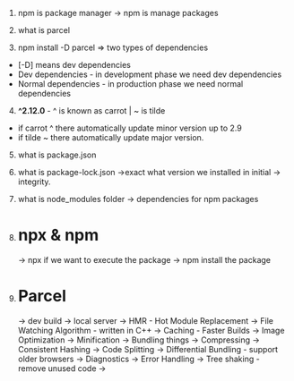 1. npm is package manager
   -> npm is manage packages

2. what is parcel

3. npm install -D parcel => two types of dependencies

- [-D] means dev dependencies
- Dev dependencies - in development phase we need dev dependencies
- Normal dependencies - in production phase we need normal dependencies

4. <b>^2.12.0</b> - ^ is known as carrot | ~ is tilde

- if carrot ^ there automatically update minor version up to 2.9
- if tilde ~ there automatically update major version.

5. what is package.json

6. what is package-lock.json
   ->exact what version we installed in initial
   -> integrity.

7. what is node_modules folder
   -> dependencies for npm packages

8. # npx & npm

   -> npx if we want to execute the package
   -> npm install the package

9. # Parcel
   -> dev build
   -> local server
   -> HMR - Hot Module Replacement
   -> File Watching Algorithm - written in C++
   -> Caching - Faster Builds
   -> Image Optimization
   -> Minification
   -> Bundling things
   -> Compressing
   -> Consistent Hashing
   -> Code Splitting
   -> Differential Bundling - support older browsers
   -> Diagnostics
   -> Error Handling
   -> Tree shaking - remove unused code
   ->
